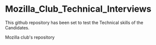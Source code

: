 # Mozilla_Club_Technical_Interviews
This github repository has been set to test the Technical skills of the Candidates.

Mozilla club's repository